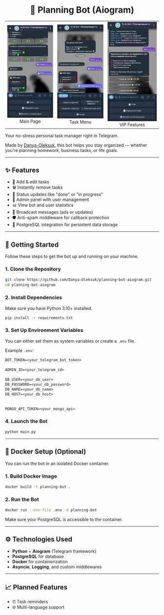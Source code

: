 
<h1 align="center"> 🤖 Planning Bot (Aiogram) </h1>

<table align="center">
  <tr>
    <td align="center"><img src="assets/screenshots/main-page-2.jpg" width="250"/><br/>Main Page</td>
    <td align="center"><img src="assets/screenshots/menu.jpg" width="250"/><br/>Task Menu</td>
    <td align="center"><img src="assets/screenshots/vip-menu.jpg" width="250"/><br/>VIP Features</td>
  </tr>
</table>

Your no-stress personal task manager right in Telegram.

Made by [Danya-Oleksuk](https://github.com/Danya-Oleksuk), this bot helps you stay organized — whether you're planning homework, business tasks, or life goals.

---

## ✨ Features

- 📝 Add & edit tasks  
- 🗑️ Instantly remove tasks  
- 🔁 Status updates like "done" or "in progress"  
- 👮 Admin panel with user management
- 📊 View bot and user statistics
- 📢 Broadcast messages (ads or updates)
- 🛡️ Anti-spam middleware for callback protection
- 🐘 PostgreSQL integration for persistent data storage

---

## 🚀 Getting Started

Follow these steps to get the bot up and running on your machine.

### 1. Clone the Repository

```bash
git clone https://github.com/Danya-Oleksuk/planning-bot-aiogram.git
cd planning-bot-aiogram
```

### 2. Install Dependencies

Make sure you have Python 3.10+ installed.

```bash
pip install -r requirements.txt
```

### 3. Set Up Environment Variables

You can either set them as system variables or create a `.env` file.

Example `.env`:

```env
BOT_TOKEN=<your_telegram_bot_token>

ADMIN_ID=<your_telegram_id>

DB_USER=<your_db_user>
DB_PASSWORD=<your_db_password>
DB_NAME=<your_db_name>
DB_HOST=<your_db_host>


MONGO_API_TOKEN=<your_mongo_api>
```

### 4. Launch the Bot

```bash
python main.py
```

---

## 🐳 Docker Setup (Optional)

You can run the bot in an isolated Docker container.

### 1. Build Docker Image

```bash
docker build -t planning-bot .
```

### 2. Run the Bot

```bash
docker run --env-file .env -d planning-bot
```

Make sure your PostgreSQL is accessible to the container.

---

## ⚙️ Technologies Used

- **Python** + **Aiogram** (Telegram framework)  
- **PostgreSQL** for database  
- **Docker** for containerization  
- **Asyncio**, **Logging**, and custom middlewares

---

## 📈 Planned Features

- ⏰ Task reminders  
- 🌐 Multi-language support  
